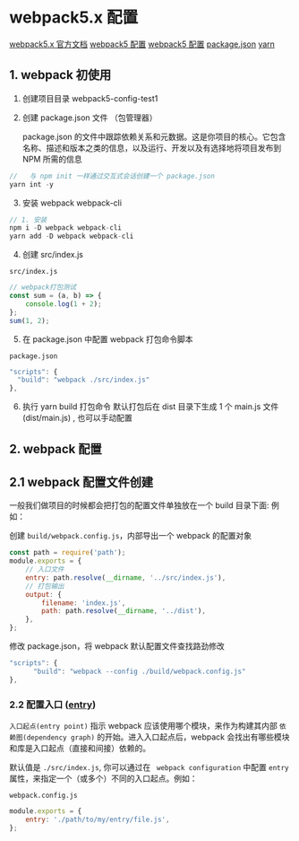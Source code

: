 # webpack5.x 配置

[webpack5.x 官方文档](https://webpack.docschina.org/concepts/)
[webpack5 配置](https://mp.weixin.qq.com/s/juHpe0Pnrdsrd6imRdbkUg)
[webpack5 配置](https://juejin.cn/post/6971743815434993671)
[package.json](https://www.jianshu.com/p/c86d511d99fd)
[yarn](https://blog.csdn.net/weixin_45942220/article/details/123090688)

## 1. webpack 初使用

1. 创建项目目录 webpack5-config-test1

2. 创建 package.json 文件 （包管理器）

    package.json 的文件中跟踪依赖关系和元数据。这是你项目的核心。它包含名称、描述和版本之类的信息，以及运行、开发以及有选择地将项目发布到 NPM 所需的信息

```js
//   与 npm init 一样通过交互式会话创建一个 package.json
yarn int -y
```

3. 安装 webpack webpack-cli

```js
// 1. 安装
npm i -D webpack webpack-cli
yarn add -D webpack webpack-cli
```

4. 创建 src/index.js

`src/index.js`

```js
// webpack打包测试
const sum = (a, b) => {
	console.log(1 + 2);
};
sum(1, 2);
```

5. 在 package.json 中配置 webpack 打包命令脚本

`package.json`

```js
"scripts": {
  "build": "webpack ./src/index.js"
},
```

6. 执行 yarn build 打包命令
   默认打包后在 dist 目录下生成 1 个 main.js 文件(dist/main.js) , 也可以手动配置

## 2. webpack 配置

## 2.1 webpack 配置文件创建

一般我们做项目的时候都会把打包的配置文件单独放在一个 build 目录下面: 例如：

创建 `build/webpack.config.js`，内部导出一个 webpack 的配置对象

```js
const path = require('path');
module.exports = {
	// 入口文件
	entry: path.resolve(__dirname, '../src/index.js'),
	// 打包输出
	output: {
		filename: 'index.js',
		path: path.resolve(__dirname, '../dist'),
	},
};
```

修改 package.json，将 webpack 默认配置文件查找路劲修改

```js
"scripts": {
      "build": "webpack --config ./build/webpack.config.js"
},
```

### 2.2 配置入口 ([entry](https://webpack.docschina.org/concepts/entry-points))

`入口起点(entry point)` 指示 webpack 应该使用哪个模块，来作为构建其内部 `依赖图(dependency graph)` 的开始。进入入口起点后，webpack 会找出有哪些模块和库是入口起点（直接和间接）依赖的。

默认值是 `./src/index.js`, 你可以通过在 ` webpack configuration` 中配置 `entry` 属性，来指定一个（或多个）不同的入口起点。例如：

`webpack.config.js`

```js
module.exports = {
	entry: './path/to/my/entry/file.js',
};
```

